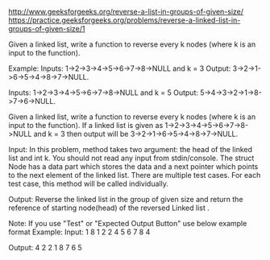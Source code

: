 http://www.geeksforgeeks.org/reverse-a-list-in-groups-of-given-size/
https://practice.geeksforgeeks.org/problems/reverse-a-linked-list-in-groups-of-given-size/1

Given a linked list, write a function to reverse every k nodes (where k is an input to the function).

Example:
Inputs:  1->2->3->4->5->6->7->8->NULL and k = 3 
Output:  3->2->1->6->5->4->8->7->NULL. 

Inputs:   1->2->3->4->5->6->7->8->NULL and k = 5
Output:  5->4->3->2->1->8->7->6->NULL. 

Given a linked list, write a function to reverse every k nodes (where k is an input to the function).
If a linked list is given as 1->2->3->4->5->6->7->8->NULL and k = 3 then output will be 3->2->1->6->5->4->8->7->NULL.

Input:
In this problem, method takes two argument: the head of the linked list and int k. You should not read any input from stdin/console.
The struct Node has a data part which stores the data and a next pointer which points to the next element of the linked list. 
There are multiple test cases. For each test case, this method will be called individually.

Output:
Reverse the linked list in the group of given size and return the reference of starting node(head) of the reversed Linked list .

Note: If you use "Test" or "Expected Output Button" use below example format
Example:
Input:
1
8
1 2 2 4 5 6 7 8
4

Output:
4 2 2 1 8 7 6 5